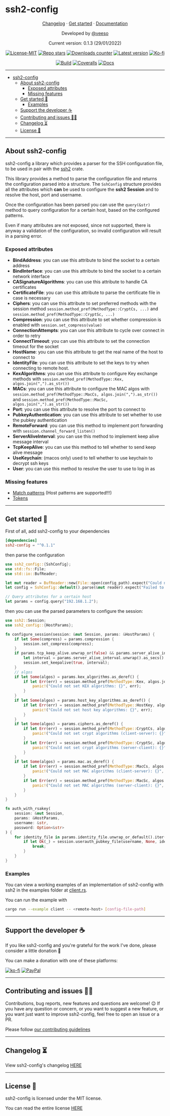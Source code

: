 # ssh2-config

<p align="center">
  <a href="CHANGELOG.md" target="_blank">Changelog</a>
  ·
  <a href="#get-started" target="_blank">Get started</a>
  ·
  <a href="https://docs.rs/ssh2-config" target="_blank">Documentation</a>
</p>

<p align="center">Developed by <a href="https://veeso.github.io/" target="_blank">@veeso</a></p>
<p align="center">Current version: 0.1.3 (29/01/2022)</p>

<p align="center">
  <a href="https://opensource.org/licenses/MIT"
    ><img
      src="https://img.shields.io/badge/License-MIT-teal.svg"
      alt="License-MIT"
  /></a>
  <a href="https://github.com/veeso/ssh2-config/stargazers"
    ><img
      src="https://img.shields.io/github/stars/veeso/ssh2-config.svg"
      alt="Repo stars"
  /></a>
  <a href="https://crates.io/crates/ssh2-config"
    ><img
      src="https://img.shields.io/crates/d/ssh2-config.svg"
      alt="Downloads counter"
  /></a>
  <a href="https://crates.io/crates/ssh2-config"
    ><img
      src="https://img.shields.io/crates/v/ssh2-config.svg"
      alt="Latest version"
  /></a>
  <a href="https://ko-fi.com/veeso">
    <img
      src="https://img.shields.io/badge/donate-ko--fi-red"
      alt="Ko-fi"
  /></a>
</p>
<p align="center">
  <a href="https://github.com/veeso/ssh2-config/actions"
    ><img
      src="https://github.com/veeso/ssh2-config/workflows/Build/badge.svg"
      alt="Build"
  /></a>
  <a href="https://coveralls.io/github/veeso/ssh2-config"
    ><img
      src="https://coveralls.io/repos/github/veeso/ssh2-config/badge.svg"
      alt="Coveralls"
  /></a>
  <a href="https://docs.rs/ssh2-config"
    ><img
      src="https://docs.rs/ssh2-config/badge.svg"
      alt="Docs"
  /></a>
</p>

---

- [ssh2-config](#ssh2-config)
  - [About ssh2-config](#about-ssh2-config)
    - [Exposed attributes](#exposed-attributes)
    - [Missing features](#missing-features)
  - [Get started 🚀](#get-started-)
    - [Examples](#examples)
  - [Support the developer ☕](#support-the-developer-)
  - [Contributing and issues 🤝🏻](#contributing-and-issues-)
  - [Changelog ⏳](#changelog-)
  - [License 📃](#license-)

---

## About ssh2-config

ssh2-config a library which provides a parser for the SSH configuration file, to be used in pair with the [ssh2](https://github.com/alexcrichton/ssh2-rs) crate.

This library provides a method to parse the configuration file and returns the configuration parsed into a structure.
The `SshConfig` structure provides all the attributes which **can** be used to configure the **ssh2 Session** and to resolve
the host, port and username.

Once the configuration has been parsed you can use the `query(&str)` method to query configuration for a certain host, based on the configured patterns.

Even if many attributes are not exposed, since not supported, there is anyway a validation of the configuration, so invalid configuration will result in a parsing error.

### Exposed attributes

- **BindAddress**: you can use this attribute to bind the socket to a certain address
- **BindInterface**: you can use this attribute to bind the socket to a certain network interface
- **CASignatureAlgorithms**: you can use this attribute to handle CA certificates
- **CertificateFile**: you can use this attribute to parse the certificate file in case is necessary
- **Ciphers**: you can use this attribute to set preferred methods with the session method `session.method_pref(MethodType::CryptCs, ...)` and `session.method_pref(MethodType::CryptSc, ...)`
- **Compression**: you can use this attribute to set whether compression is enabled with `session.set_compress(value)`
- **ConnectionAttempts**: you can use this attribute to cycle over connect in order to retry
- **ConnectTimeout**: you can use this attribute to set the connection timeout for the socket
- **HostName**: you can use this attribute to get the real name of the host to connect to
- **IdentityFile**: you can use this attribute to set the keys to try when connecting to remote host.
- **KexAlgorithms**: you can use this attribute to configure Key exchange methods with `session.method_pref(MethodType::Kex, algos.join(",").as_str())`
- **MACs**: you can use this attribute to configure the MAC algos with `session.method_pref(MethodType::MacCs, algos.join(",").as_str())` and `session.method_pref(MethodType::MacSc, algos.join(",").as_str())`
- **Port**: you can use this attribute to resolve the port to connect to
- **PubkeyAuthentication**: you can use this attribute to set whether to use the pubkey authentication
- **RemoteForward**: you can use this method to implement port forwarding with `session.channel_forward_listen()`
- **ServerAliveInterval**: you can use this method to implement keep alive message interval
- **TcpKeepAlive**: you can use this method to tell whether to send keep alive message
- **UseKeychain**: (macos only) used to tell whether to use keychain to decrypt ssh keys
- **User**: you can use this method to resolve the user to use to log in as

### Missing features

- [Match patterns](http://man.openbsd.org/OpenBSD-current/man5/ssh_config.5#Match) (Host patterns are supported!!!)
- [Tokens](http://man.openbsd.org/OpenBSD-current/man5/ssh_config.5#TOKENS)

---

## Get started 🚀

First of all, add ssh2-config to your dependencies

```toml
[dependencies]
ssh2-config = "^0.1.1"
```

then parse the configuration

```rust
use ssh2_config::{SshConfig};
use std::fs::File;
use std::io::BufReader;

let mut reader = BufReader::new(File::open(config_path).expect("Could not open configuration file"));
let config = SshConfig::default().parse(&mut reader).expect("Failed to parse configuration");

// Query attributes for a certain host
let params = config.query("192.168.1.2");
```

then you can use the parsed parameters to configure the session:

```rust
use ssh2::Session;
use ssh2_config::{HostParams};

fn configure_session(session: &mut Session, params: &HostParams) {
    if let Some(compress) = params.compression {
        session.set_compress(compress);
    }
    if params.tcp_keep_alive.unwrap_or(false) && params.server_alive_interval.is_some() {
        let interval = params.server_alive_interval.unwrap().as_secs() as u32;
        session.set_keepalive(true, interval);
    }
    // algos
    if let Some(algos) = params.kex_algorithms.as_deref() {
        if let Err(err) = session.method_pref(MethodType::Kex, algos.join(",").as_str()) {
            panic!("Could not set KEX algorithms: {}", err);
        }
    }
    if let Some(algos) = params.host_key_algorithms.as_deref() {
        if let Err(err) = session.method_pref(MethodType::HostKey, algos.join(",").as_str()) {
            panic!("Could not set host key algorithms: {}", err);
        }
    }
    if let Some(algos) = params.ciphers.as_deref() {
        if let Err(err) = session.method_pref(MethodType::CryptCs, algos.join(",").as_str()) {
            panic!("Could not set crypt algorithms (client-server): {}", err);
        }
        if let Err(err) = session.method_pref(MethodType::CryptSc, algos.join(",").as_str()) {
            panic!("Could not set crypt algorithms (server-client): {}", err);
        }
    }
    if let Some(algos) = params.mac.as_deref() {
        if let Err(err) = session.method_pref(MethodType::MacCs, algos.join(",").as_str()) {
            panic!("Could not set MAC algorithms (client-server): {}", err);
        }
        if let Err(err) = session.method_pref(MethodType::MacSc, algos.join(",").as_str()) {
            panic!("Could not set MAC algorithms (server-client): {}", err);
        }
    }
}

fn auth_with_rsakey(
    session: &mut Session,
    params: &HostParams,
    username: &str,
    password: Option<&str>
) {
    for identity_file in params.identity_file.unwrap_or_default().iter() {
        if let Ok(_) = session.userauth_pubkey_file(username, None, identity_file, password) {
            break;
        } 
    }
}

```

### Examples

You can view a working examples of an implementation of ssh2-config with ssh2 in the examples folder at [client.rs](examples/client.rs).

You can run the example with

```sh
cargo run --example client -- <remote-host> [config-file-path]
```

---

## Support the developer ☕

If you like ssh2-config and you're grateful for the work I've done, please consider a little donation 🥳

You can make a donation with one of these platforms:

[![ko-fi](https://img.shields.io/badge/Ko--fi-F16061?style=for-the-badge&logo=ko-fi&logoColor=white)](https://ko-fi.com/veeso)
[![PayPal](https://img.shields.io/badge/PayPal-00457C?style=for-the-badge&logo=paypal&logoColor=white)](https://www.paypal.me/chrisintin)

---

## Contributing and issues 🤝🏻

Contributions, bug reports, new features and questions are welcome! 😉
If you have any question or concern, or you want to suggest a new feature, or you want just want to improve ssh2-config, feel free to open an issue or a PR.

Please follow [our contributing guidelines](CONTRIBUTING.md)

---

## Changelog ⏳

View ssh2-config's changelog [HERE](CHANGELOG.md)

---

## License 📃

ssh2-config is licensed under the MIT license.

You can read the entire license [HERE](LICENSE)
